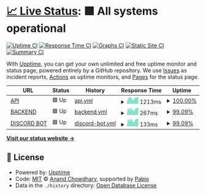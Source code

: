 # [📈 Live Status](https://imneozz.github.io/majestic): <!--live status--> **🟩 All systems operational**

[![Uptime CI](https://github.com/imneozz/majestic/workflows/Uptime%20CI/badge.svg)](https://github.com/imneozz/majestic/actions?query=workflow%3A%22Uptime+CI%22)
[![Response Time CI](https://github.com/imneozz/majestic/workflows/Response%20Time%20CI/badge.svg)](https://github.com/imneozz/majestic/actions?query=workflow%3A%22Response+Time+CI%22)
[![Graphs CI](https://github.com/imneozz/majestic/workflows/Graphs%20CI/badge.svg)](https://github.com/imneozz/majestic/actions?query=workflow%3A%22Graphs+CI%22)
[![Static Site CI](https://github.com/imneozz/majestic/workflows/Static%20Site%20CI/badge.svg)](https://github.com/imneozz/majestic/actions?query=workflow%3A%22Static+Site+CI%22)
[![Summary CI](https://github.com/imneozz/majestic/workflows/Summary%20CI/badge.svg)](https://github.com/imneozz/majestic/actions?query=workflow%3A%22Summary+CI%22)

With [Upptime](https://upptime.js.org), you can get your own unlimited and free uptime monitor and status page, powered entirely by a GitHub repository. We use [Issues](https://github.com/imneozz/majestic/issues) as incident reports, [Actions](https://github.com/imneozz/majestic/actions) as uptime monitors, and [Pages](https://imneozz.github.io/majestic) for the status page.

<!--start: status pages-->
<!-- This summary is generated by Upptime (https://github.com/upptime/upptime) -->
<!-- Do not edit this manually, your changes will be overwritten -->
<!-- prettier-ignore -->
| URL | Status | History | Response Time | Uptime |
| --- | ------ | ------- | ------------- | ------ |
| <img alt="" src="https://icons.duckduckgo.com/ip3/majestic.discloud.app.ico" height="13"> [API](https://majestic.discloud.app/shop) | 🟩 Up | [api.yml](https://github.com/imneozz/majestic/commits/HEAD/history/api.yml) | <details><summary><img alt="Response time graph" src="./graphs/api/response-time-week.png" height="20"> 1213ms</summary><br><a href="https://imneozz.github.io/majestic/history/api"><img alt="Response time 1051" src="https://img.shields.io/endpoint?url=https%3A%2F%2Fraw.githubusercontent.com%2Fimneozz%2Fmajestic%2FHEAD%2Fapi%2Fapi%2Fresponse-time.json"></a><br><a href="https://imneozz.github.io/majestic/history/api"><img alt="24-hour response time 1420" src="https://img.shields.io/endpoint?url=https%3A%2F%2Fraw.githubusercontent.com%2Fimneozz%2Fmajestic%2FHEAD%2Fapi%2Fapi%2Fresponse-time-day.json"></a><br><a href="https://imneozz.github.io/majestic/history/api"><img alt="7-day response time 1213" src="https://img.shields.io/endpoint?url=https%3A%2F%2Fraw.githubusercontent.com%2Fimneozz%2Fmajestic%2FHEAD%2Fapi%2Fapi%2Fresponse-time-week.json"></a><br><a href="https://imneozz.github.io/majestic/history/api"><img alt="30-day response time 1089" src="https://img.shields.io/endpoint?url=https%3A%2F%2Fraw.githubusercontent.com%2Fimneozz%2Fmajestic%2FHEAD%2Fapi%2Fapi%2Fresponse-time-month.json"></a><br><a href="https://imneozz.github.io/majestic/history/api"><img alt="1-year response time 1051" src="https://img.shields.io/endpoint?url=https%3A%2F%2Fraw.githubusercontent.com%2Fimneozz%2Fmajestic%2FHEAD%2Fapi%2Fapi%2Fresponse-time-year.json"></a></details> | <details><summary><a href="https://imneozz.github.io/majestic/history/api">100.00%</a></summary><a href="https://imneozz.github.io/majestic/history/api"><img alt="All-time uptime 99.97%" src="https://img.shields.io/endpoint?url=https%3A%2F%2Fraw.githubusercontent.com%2Fimneozz%2Fmajestic%2FHEAD%2Fapi%2Fapi%2Fuptime.json"></a><br><a href="https://imneozz.github.io/majestic/history/api"><img alt="24-hour uptime 100.00%" src="https://img.shields.io/endpoint?url=https%3A%2F%2Fraw.githubusercontent.com%2Fimneozz%2Fmajestic%2FHEAD%2Fapi%2Fapi%2Fuptime-day.json"></a><br><a href="https://imneozz.github.io/majestic/history/api"><img alt="7-day uptime 100.00%" src="https://img.shields.io/endpoint?url=https%3A%2F%2Fraw.githubusercontent.com%2Fimneozz%2Fmajestic%2FHEAD%2Fapi%2Fapi%2Fuptime-week.json"></a><br><a href="https://imneozz.github.io/majestic/history/api"><img alt="30-day uptime 99.96%" src="https://img.shields.io/endpoint?url=https%3A%2F%2Fraw.githubusercontent.com%2Fimneozz%2Fmajestic%2FHEAD%2Fapi%2Fapi%2Fuptime-month.json"></a><br><a href="https://imneozz.github.io/majestic/history/api"><img alt="1-year uptime 99.97%" src="https://img.shields.io/endpoint?url=https%3A%2F%2Fraw.githubusercontent.com%2Fimneozz%2Fmajestic%2FHEAD%2Fapi%2Fapi%2Fuptime-year.json"></a></details>
| <img alt="" src="https://icons.duckduckgo.com/ip3/167.235.155.125.ico" height="13"> [BACKEND](http://167.235.155.125) | 🟩 Up | [backend.yml](https://github.com/imneozz/majestic/commits/HEAD/history/backend.yml) | <details><summary><img alt="Response time graph" src="./graphs/backend/response-time-week.png" height="20"> 267ms</summary><br><a href="https://imneozz.github.io/majestic/history/backend"><img alt="Response time 255" src="https://img.shields.io/endpoint?url=https%3A%2F%2Fraw.githubusercontent.com%2Fimneozz%2Fmajestic%2FHEAD%2Fapi%2Fbackend%2Fresponse-time.json"></a><br><a href="https://imneozz.github.io/majestic/history/backend"><img alt="24-hour response time 270" src="https://img.shields.io/endpoint?url=https%3A%2F%2Fraw.githubusercontent.com%2Fimneozz%2Fmajestic%2FHEAD%2Fapi%2Fbackend%2Fresponse-time-day.json"></a><br><a href="https://imneozz.github.io/majestic/history/backend"><img alt="7-day response time 267" src="https://img.shields.io/endpoint?url=https%3A%2F%2Fraw.githubusercontent.com%2Fimneozz%2Fmajestic%2FHEAD%2Fapi%2Fbackend%2Fresponse-time-week.json"></a><br><a href="https://imneozz.github.io/majestic/history/backend"><img alt="30-day response time 261" src="https://img.shields.io/endpoint?url=https%3A%2F%2Fraw.githubusercontent.com%2Fimneozz%2Fmajestic%2FHEAD%2Fapi%2Fbackend%2Fresponse-time-month.json"></a><br><a href="https://imneozz.github.io/majestic/history/backend"><img alt="1-year response time 255" src="https://img.shields.io/endpoint?url=https%3A%2F%2Fraw.githubusercontent.com%2Fimneozz%2Fmajestic%2FHEAD%2Fapi%2Fbackend%2Fresponse-time-year.json"></a></details> | <details><summary><a href="https://imneozz.github.io/majestic/history/backend">99.09%</a></summary><a href="https://imneozz.github.io/majestic/history/backend"><img alt="All-time uptime 83.83%" src="https://img.shields.io/endpoint?url=https%3A%2F%2Fraw.githubusercontent.com%2Fimneozz%2Fmajestic%2FHEAD%2Fapi%2Fbackend%2Fuptime.json"></a><br><a href="https://imneozz.github.io/majestic/history/backend"><img alt="24-hour uptime 97.56%" src="https://img.shields.io/endpoint?url=https%3A%2F%2Fraw.githubusercontent.com%2Fimneozz%2Fmajestic%2FHEAD%2Fapi%2Fbackend%2Fuptime-day.json"></a><br><a href="https://imneozz.github.io/majestic/history/backend"><img alt="7-day uptime 99.09%" src="https://img.shields.io/endpoint?url=https%3A%2F%2Fraw.githubusercontent.com%2Fimneozz%2Fmajestic%2FHEAD%2Fapi%2Fbackend%2Fuptime-week.json"></a><br><a href="https://imneozz.github.io/majestic/history/backend"><img alt="30-day uptime 80.51%" src="https://img.shields.io/endpoint?url=https%3A%2F%2Fraw.githubusercontent.com%2Fimneozz%2Fmajestic%2FHEAD%2Fapi%2Fbackend%2Fuptime-month.json"></a><br><a href="https://imneozz.github.io/majestic/history/backend"><img alt="1-year uptime 83.83%" src="https://img.shields.io/endpoint?url=https%3A%2F%2Fraw.githubusercontent.com%2Fimneozz%2Fmajestic%2FHEAD%2Fapi%2Fbackend%2Fuptime-year.json"></a></details>
| <img alt="" src="https://icons.duckduckgo.com/ip3/167.235.155.125.ico" height="13"> [DISCORD BOT](http://167.235.155.125) | 🟩 Up | [discord-bot.yml](https://github.com/imneozz/majestic/commits/HEAD/history/discord-bot.yml) | <details><summary><img alt="Response time graph" src="./graphs/discord-bot/response-time-week.png" height="20"> 133ms</summary><br><a href="https://imneozz.github.io/majestic/history/discord-bot"><img alt="Response time 202" src="https://img.shields.io/endpoint?url=https%3A%2F%2Fraw.githubusercontent.com%2Fimneozz%2Fmajestic%2FHEAD%2Fapi%2Fdiscord-bot%2Fresponse-time.json"></a><br><a href="https://imneozz.github.io/majestic/history/discord-bot"><img alt="24-hour response time 135" src="https://img.shields.io/endpoint?url=https%3A%2F%2Fraw.githubusercontent.com%2Fimneozz%2Fmajestic%2FHEAD%2Fapi%2Fdiscord-bot%2Fresponse-time-day.json"></a><br><a href="https://imneozz.github.io/majestic/history/discord-bot"><img alt="7-day response time 133" src="https://img.shields.io/endpoint?url=https%3A%2F%2Fraw.githubusercontent.com%2Fimneozz%2Fmajestic%2FHEAD%2Fapi%2Fdiscord-bot%2Fresponse-time-week.json"></a><br><a href="https://imneozz.github.io/majestic/history/discord-bot"><img alt="30-day response time 220" src="https://img.shields.io/endpoint?url=https%3A%2F%2Fraw.githubusercontent.com%2Fimneozz%2Fmajestic%2FHEAD%2Fapi%2Fdiscord-bot%2Fresponse-time-month.json"></a><br><a href="https://imneozz.github.io/majestic/history/discord-bot"><img alt="1-year response time 202" src="https://img.shields.io/endpoint?url=https%3A%2F%2Fraw.githubusercontent.com%2Fimneozz%2Fmajestic%2FHEAD%2Fapi%2Fdiscord-bot%2Fresponse-time-year.json"></a></details> | <details><summary><a href="https://imneozz.github.io/majestic/history/discord-bot">99.09%</a></summary><a href="https://imneozz.github.io/majestic/history/discord-bot"><img alt="All-time uptime 83.94%" src="https://img.shields.io/endpoint?url=https%3A%2F%2Fraw.githubusercontent.com%2Fimneozz%2Fmajestic%2FHEAD%2Fapi%2Fdiscord-bot%2Fuptime.json"></a><br><a href="https://imneozz.github.io/majestic/history/discord-bot"><img alt="24-hour uptime 97.56%" src="https://img.shields.io/endpoint?url=https%3A%2F%2Fraw.githubusercontent.com%2Fimneozz%2Fmajestic%2FHEAD%2Fapi%2Fdiscord-bot%2Fuptime-day.json"></a><br><a href="https://imneozz.github.io/majestic/history/discord-bot"><img alt="7-day uptime 99.09%" src="https://img.shields.io/endpoint?url=https%3A%2F%2Fraw.githubusercontent.com%2Fimneozz%2Fmajestic%2FHEAD%2Fapi%2Fdiscord-bot%2Fuptime-week.json"></a><br><a href="https://imneozz.github.io/majestic/history/discord-bot"><img alt="30-day uptime 80.65%" src="https://img.shields.io/endpoint?url=https%3A%2F%2Fraw.githubusercontent.com%2Fimneozz%2Fmajestic%2FHEAD%2Fapi%2Fdiscord-bot%2Fuptime-month.json"></a><br><a href="https://imneozz.github.io/majestic/history/discord-bot"><img alt="1-year uptime 83.94%" src="https://img.shields.io/endpoint?url=https%3A%2F%2Fraw.githubusercontent.com%2Fimneozz%2Fmajestic%2FHEAD%2Fapi%2Fdiscord-bot%2Fuptime-year.json"></a></details>

<!--end: status pages-->

[**Visit our status website →**](https://imneozz.github.io/majestic)

## 📄 License

- Powered by: [Upptime](https://github.com/upptime/upptime)
- Code: [MIT](./LICENSE) © [Anand Chowdhary](https://anandchowdhary.com), supported by [Pabio](https://pabio.com)
- Data in the `./history` directory: [Open Database License](https://opendatacommons.org/licenses/odbl/1-0/)
